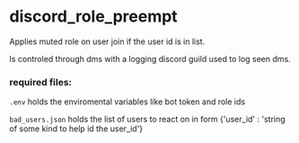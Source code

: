 # discord_role_preempt


Applies muted role on user join if the user id is in list.  

Is controled through dms with a logging discord guild used to log seen dms.

### required files:
`.env`    holds the enviromental variables like bot token and role ids


`bad_users.json`    holds the list of users to react on in form {'user_id' : 'string of some kind to help id the user_id'}



